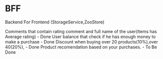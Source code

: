 # BFF
Backend For Frontend (StorageService,ZooStore)

Comments that contain rating comment and full name of the user(Items has Average rating) - Done
User balance that check if he has enough money to make a purchase - Done
Discount when buying over 20 products(10%),over 40(20%), - Done
Product recomendation based on your purchases. - To Be Done



